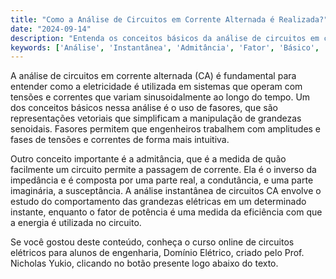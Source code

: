 ```yaml
---
title: "Como a Análise de Circuitos em Corrente Alternada é Realizada?"
date: "2024-09-14"
description: "Entenda os conceitos básicos da análise de circuitos em corrente alternada, incluindo admitância e fasores."
keywords: ['Análise', 'Instantânea', 'Admitância', 'Fator', 'Básico', 'período', 'Fasor']
---
```


A análise de circuitos em corrente alternada (CA) é fundamental para entender como a eletricidade é utilizada em sistemas que operam com tensões e correntes que variam sinusoidalmente ao longo do tempo. Um dos conceitos básicos nessa análise é o uso de fasores, que são representações vetoriais que simplificam a manipulação de grandezas senoidais. Fasores permitem que engenheiros trabalhem com amplitudes e fases de tensões e correntes de forma mais intuitiva.

Outro conceito importante é a admitância, que é a medida de quão facilmente um circuito permite a passagem de corrente. Ela é o inverso da impedância e é composta por uma parte real, a condutância, e uma parte imaginária, a susceptância. A análise instantânea de circuitos CA envolve o estudo do comportamento das grandezas elétricas em um determinado instante, enquanto o fator de potência é uma medida da eficiência com que a energia é utilizada no circuito.

Se você gostou deste conteúdo, conheça o curso online de circuitos elétricos para alunos de engenharia, Domínio Elétrico, criado pelo Prof. Nicholas Yukio, clicando no botão presente logo abaixo do texto.